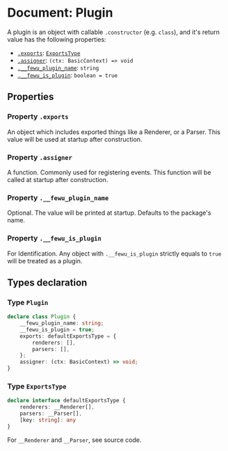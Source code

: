 # Document: Plugin

A plugin is an object with callable `.constructor` (e.g. `class`), and it's return value has the following properties:
* [`.exports`](#property-exports): [`ExportsType`](#type-exportstype)
* [`.assigner`](#property-assigner): `(ctx: BasicContext) => void`
* [`.__fewu_plugin_name`](#property-__fewu_plugin_name): `string`
* [`.__fewu_is_plugin`](#property-__fewu_is_plugin): `boolean = true`

## Properties

### Property `.exports` 

An object which includes exported things like a Renderer, or a Parser. This value will be used at startup after construction.

### Property `.assigner`

A function. Commonly used for registering events. This function will be called at startup after construction.

### Property `.__fewu_plugin_name`

Optional. The value will be printed at startup. Defaults to the package's name.

### Property `.__fewu_is_plugin`

For Identification. Any object with `.__fewu_is_plugin` strictly equals to `true` will be treated as a plugin.

## Types declaration

### Type `Plugin` 
```ts
declare class Plugin {
    __fewu_plugin_name: string;
    __fewu_is_plugin = true;
    exports: defaultExportsType = {
        renderers: [],
        parsers: [],
    };
    assigner: (ctx: BasicContext) => void;
}
```

### Type `ExportsType`
```ts
declare interface defaultExportsType {
    renderers: __Renderer[],
    parsers: __Parser[],
    [key: string]: any
}
```

For `__Renderer` and `__Parser`, see source code.